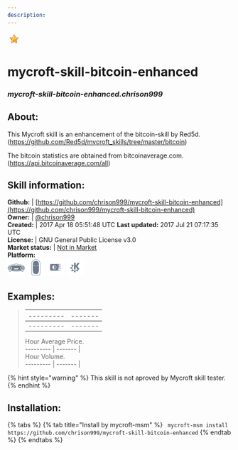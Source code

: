 ```yaml
--- 
description: 
---
```


![](../.gitbook/assets/star.png)  
# mycroft-skill-bitcoin-enhanced  
### _mycroft-skill-bitcoin-enhanced.chrison999_  
## About:  
This Mycroft skill is an enhancement of the bitcoin-skill by Red5d.
(https://github.com/Red5d/mycroft_skills/tree/master/bitcoin)

The bitcoin statistics are obtained from bitcoinaverage.com.
(https://api.bitcoinaverage.com/all)

## Skill information:  
**Github:** | [https://github.com/chrison999/mycroft-skill-bitcoin-enhanced](https://github.com/chrison999/mycroft-skill-bitcoin-enhanced)  
**Owner:** | [@chrison999](https://github.com/chrison999)  
**Created:** | 2017 Apr 18 05:51:48 UTC  **Last updated:** 2017 Jul 21 07:17:35 UTC  
**License:** | GNU General Public License v3.0  
**Market status:** | [Not in Market](https://market.mycroft.ai/skill/)  
**Platform:**  
 ![](../.gitbook/assets/mark-1-icon.png)  ![](../.gitbook/assets/mark-2-icon.png)  ![](../.gitbook/assets/picroft-icon.png)  ![](../.gitbook/assets/kde.png)   
## Examples:  
> --------- | ------- |  
> --------- | ------- |  
> --------- | ------- |  
> Hour Average Price.  
> --------- | ------- |  
> Hour Volume.  
> --------- | ------- |  
  
{% hint style="warning" %}
This skill is not aproved by Mycroft skill tester.
{% endhint %}
    
## Installation:  
{% tabs %}
{% tab title="Install by mycroft-msm" %}
``` mycroft-msm install https://github.com/chrison999/mycroft-skill-bitcoin-enhanced```
{% endtab %}
  {% endtabs %}
  